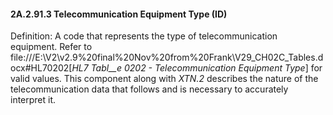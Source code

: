 #### 2A.2.91.3 Telecommunication Equipment Type (ID)

Definition: A code that represents the type of telecommunication equipment. Refer to file:///E:\V2\v2.9%20final%20Nov%20from%20Frank\V29_CH02C_Tables.docx#HL70202[_HL7 Tabl__e 0202 - Telecommunication Equipment Type_] for valid values. This component along with _XTN.2_ describes the nature of the telecommunication data that follows and is necessary to accurately interpret it.
